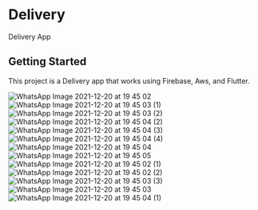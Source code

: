 # Delivery

Delivery App

## Getting Started

This project is a Delivery app that works using Firebase, Aws, and Flutter.

![WhatsApp Image 2021-12-20 at 19 45 02](https://user-images.githubusercontent.com/40797880/146842713-03c0e287-b2c7-4ab4-9fa3-83b8132e5077.jpeg)
![WhatsApp Image 2021-12-20 at 19 45 03 (1)](https://user-images.githubusercontent.com/40797880/146842716-7478d0f3-b3e6-479b-bae3-2fd732d7bd39.jpeg)
![WhatsApp Image 2021-12-20 at 19 45 03 (2)](https://user-images.githubusercontent.com/40797880/146842719-bbe8469f-eadd-4211-9a15-76ac3bc7a7a6.jpeg)
![WhatsApp Image 2021-12-20 at 19 45 04 (2)](https://user-images.githubusercontent.com/40797880/146842701-80353857-f246-4fc0-869e-2d06d8d76ba2.jpeg)
![WhatsApp Image 2021-12-20 at 19 45 04 (3)](https://user-images.githubusercontent.com/40797880/146842703-0188f403-880f-4a46-8335-fd916d1b6d8a.jpeg)
![WhatsApp Image 2021-12-20 at 19 45 04 (4)](https://user-images.githubusercontent.com/40797880/146842704-7d38b195-c74a-410e-9ef8-096c97362328.jpeg)
![WhatsApp Image 2021-12-20 at 19 45 04](https://user-images.githubusercontent.com/40797880/146842707-337d8a22-1111-406b-83e5-23debd589619.jpeg)
![WhatsApp Image 2021-12-20 at 19 45 05](https://user-images.githubusercontent.com/40797880/146842709-53706d64-f5ab-424a-a2aa-ed16f1eb1134.jpeg)
![WhatsApp Image 2021-12-20 at 19 45 02 (1)](https://user-images.githubusercontent.com/40797880/146842711-056a5d97-14c3-47bf-b167-a5579b7a55fc.jpeg)
![WhatsApp Image 2021-12-20 at 19 45 02 (2)](https://user-images.githubusercontent.com/40797880/146842712-8976c445-0cf4-4b33-a4ac-391ba6bb29ed.jpeg)
![WhatsApp Image 2021-12-20 at 19 45 03 (3)](https://user-images.githubusercontent.com/40797880/146842696-aa173f42-6fc0-4c60-b04b-5a3c2015275c.jpeg)
![WhatsApp Image 2021-12-20 at 19 45 03](https://user-images.githubusercontent.com/40797880/146842699-7be23c46-1240-453c-b6aa-c79eb6598410.jpeg)
![WhatsApp Image 2021-12-20 at 19 45 04 (1)](https://user-images.githubusercontent.com/40797880/146842700-e9572a53-0f65-475c-8c7c-2ef90f4ad324.jpeg)
